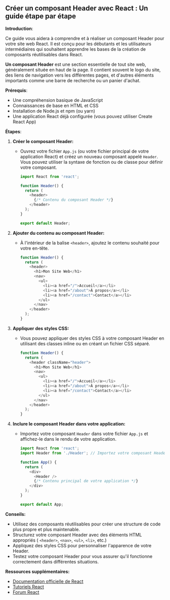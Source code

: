 ##  Créer un composant Header avec React : Un guide étape par étape

**Introduction**:

Ce guide vous aidera à comprendre et à réaliser un composant Header pour votre site web React. Il est conçu pour les débutants et les utilisateurs intermédiaires qui souhaitent apprendre les bases de la création de composants réutilisables dans React.

**Un composant Header** est une section essentielle de tout site web, généralement située en haut de la page. Il contient souvent le logo du site, des liens de navigation vers les différentes pages, et d'autres éléments importants comme une barre de recherche ou un panier d'achat.

**Prérequis**:

* Une compréhension basique de JavaScript
* Connaissances de base en HTML et CSS
* Installation de Node.js et npm (ou yarn)
* Une application React déjà configurée (vous pouvez utiliser Create React App)

**Étapes**:

1. **Créer le composant Header:**

   * Ouvrez votre fichier `App.js` (ou votre fichier principal de votre application React) et créez un nouveau composant appelé `Header`. Vous pouvez utiliser la syntaxe de fonction ou de classe pour définir votre composant. 

      ```javascript
      import React from 'react';

      function Header() {
        return (
          <header>
            {/* Contenu du composant Header */}
          </header>
        );
      }

      export default Header;
      ```

2. **Ajouter du contenu au composant Header:**

   *  À l'intérieur de la balise `<header>`, ajoutez le contenu souhaité pour votre en-tête. 

      ```javascript
      function Header() {
        return (
          <header>
            <h1>Mon Site Web</h1>
            <nav>
              <ul>
                <li><a href="/">Accueil</a></li>
                <li><a href="/about">À propos</a></li>
                <li><a href="/contact">Contact</a></li>
              </ul>
            </nav>
          </header>
        );
      }
      ```

3. **Appliquer des styles CSS:**

   *  Vous pouvez appliquer des styles CSS à votre composant Header en utilisant des classes inline ou en créant un fichier CSS séparé.

      ```javascript
      function Header() {
        return (
          <header className="header">
            <h1>Mon Site Web</h1>
            <nav>
              <ul>
                <li><a href="/">Accueil</a></li>
                <li><a href="/about">À propos</a></li>
                <li><a href="/contact">Contact</a></li>
              </ul>
            </nav>
          </header>
        );
      }
      ```

4. **Inclure le composant Header dans votre application:**

   *  Importez votre composant `Header` dans votre fichier `App.js` et affichez-le dans le rendu de votre application.

      ```javascript
      import React from 'react';
      import Header from './Header'; // Importez votre composant Header

      function App() {
        return (
          <div>
            <Header />
            {/* Contenu principal de votre application */}
          </div>
        );
      }

      export default App;
      ```

**Conseils:**

* Utilisez des composants réutilisables pour créer une structure de code plus propre et plus maintenable.
* Structurez votre composant Header avec des éléments HTML appropriés ( `<header>`, `<nav>`, `<ul>`, `<li>`, etc.)
* Appliquez des styles CSS pour personnaliser l'apparence de votre Header.
* Testez votre composant Header pour vous assurer qu'il fonctionne correctement dans différentes situations.

**Ressources supplémentaires:**

* [Documentation officielle de React](https://reactjs.org/docs/getting-started.html)
* [Tutoriels React](https://www.freecodecamp.org/news/react-tutorial-for-beginners/)
* [Forum React](https://reactjs.org/community/discord.html)



